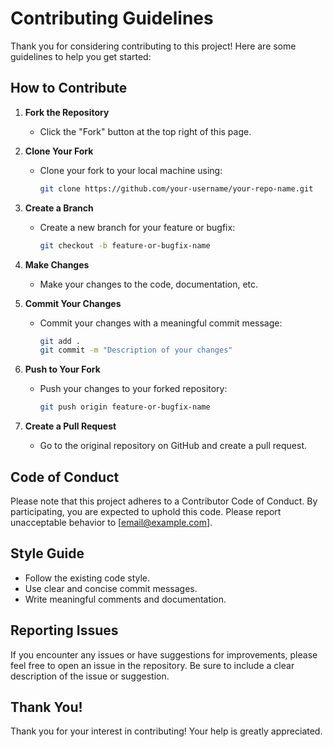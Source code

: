 # Contributing Guidelines

Thank you for considering contributing to this project! Here are some guidelines to help you get started:

## How to Contribute

1. **Fork the Repository**
   - Click the "Fork" button at the top right of this page.

2. **Clone Your Fork**
   - Clone your fork to your local machine using:
     ```sh
     git clone https://github.com/your-username/your-repo-name.git
     ```

3. **Create a Branch**
   - Create a new branch for your feature or bugfix:
     ```sh
     git checkout -b feature-or-bugfix-name
     ```

4. **Make Changes**
   - Make your changes to the code, documentation, etc.

5. **Commit Your Changes**
   - Commit your changes with a meaningful commit message:
     ```sh
     git add .
     git commit -m "Description of your changes"
     ```

6. **Push to Your Fork**
   - Push your changes to your forked repository:
     ```sh
     git push origin feature-or-bugfix-name
     ```

7. **Create a Pull Request**
   - Go to the original repository on GitHub and create a pull request.

## Code of Conduct

Please note that this project adheres to a Contributor Code of Conduct. By participating, you are expected to uphold this code. Please report unacceptable behavior to [email@example.com].

## Style Guide

- Follow the existing code style.
- Use clear and concise commit messages.
- Write meaningful comments and documentation.

## Reporting Issues

If you encounter any issues or have suggestions for improvements, please feel free to open an issue in the repository. Be sure to include a clear description of the issue or suggestion.

## Thank You!

Thank you for your interest in contributing! Your help is greatly appreciated.
